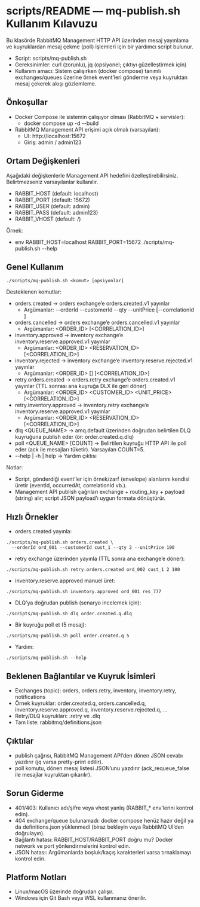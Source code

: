 # scripts/README — mq-publish.sh Kullanım Kılavuzu

Bu klasörde RabbitMQ Management HTTP API üzerinden mesaj yayınlama ve kuyruklardan mesaj çekme (poll) işlemleri için bir yardımcı script bulunur.

- Script: scripts/mq-publish.sh
- Gereksinimler: curl (zorunlu), jq (opsiyonel; çıktıyı güzelleştirmek için)
- Kullanım amacı: Sistem çalışırken (docker compose) tanımlı exchanges/queues üzerine örnek event’leri gönderme veya kuyruktan mesaj çekerek akışı gözlemleme.


## Önkoşullar
- Docker Compose ile sistemin çalışıyor olması (RabbitMQ + servisler):
  - docker compose up -d --build
- RabbitMQ Management API erişimi açık olmalı (varsayılan):
  - UI: http://localhost:15672
  - Giriş: admin / admin123


## Ortam Değişkenleri
Aşağıdaki değişkenlerle Management API hedefini özelleştirebilirsiniz. Belirtmezseniz varsayılanlar kullanılır.
- RABBIT_HOST (default: localhost)
- RABBIT_PORT (default: 15672)
- RABBIT_USER (default: admin)
- RABBIT_PASS (default: admin123)
- RABBIT_VHOST (default: /)

Örnek:
- env RABBIT_HOST=localhost RABBIT_PORT=15672 ./scripts/mq-publish.sh --help


## Genel Kullanım
```
./scripts/mq-publish.sh <komut> [opsiyonlar]
```

Desteklenen komutlar:
- orders.created → orders exchange’e orders.created.v1 yayınlar
  - Argümanlar: --orderId <id> --customerId <id> --qty <n> --unitPrice <n> [--correlationId <id>]
- orders.cancelled → orders exchange’e orders.cancelled.v1 yayınlar
  - Argümanlar: <ORDER_ID> [<CORRELATION_ID>]
- inventory.approved → inventory exchange’e inventory.reserve.approved.v1 yayınlar
  - Argümanlar: <ORDER_ID> <RESERVATION_ID> [<CORRELATION_ID>]
- inventory.rejected → inventory exchange’e inventory.reserve.rejected.v1 yayınlar
  - Argümanlar: <ORDER_ID> [<REASON>] [<CORRELATION_ID>]
- retry.orders.created → orders.retry exchange’e orders.created.v1 yayınlar (TTL sonrası ana kuyruğa DLX ile geri döner)
  - Argümanlar: <ORDER_ID> <CUSTOMER_ID> <QTY> <UNIT_PRICE> [<CORRELATION_ID>]
- retry.inventory.approved → inventory.retry exchange’e inventory.reserve.approved.v1 yayınlar
  - Argümanlar: <ORDER_ID> <RESERVATION_ID> [<CORRELATION_ID>]
- dlq <QUEUE_NAME> → amq.default üzerinden doğrudan belirtilen DLQ kuyruğuna publish eder (ör: order.created.q.dlq)
- poll <QUEUE_NAME> [COUNT] → Belirtilen kuyruğu HTTP API ile poll eder (ack ile mesajları tüketir). Varsayılan COUNT=5.
- --help | -h | help → Yardım çıktısı

Notlar:
- Script, gönderdiği event’ler için örnek/zarf (envelope) alanlarını kendisi üretir (eventId, occurredAt, correlationId vb.).
- Management API publish çağrıları exchange + routing_key + payload (string) alır; script JSON payload’ı uygun formata dönüştürür.


## Hızlı Örnekler
- orders.created yayınla:
```
./scripts/mq-publish.sh orders.created \
  --orderId ord_001 --customerId cust_1 --qty 2 --unitPrice 100
```

- retry exchange üzerinden yayınla (TTL sonra ana exchange’e döner):
```
./scripts/mq-publish.sh retry.orders.created ord_002 cust_1 2 100
```

- inventory.reserve.approved manuel üret:
```
./scripts/mq-publish.sh inventory.approved ord_001 res_777
```

- DLQ’ya doğrudan publish (senaryo incelemek için):
```
./scripts/mq-publish.sh dlq order.created.q.dlq
```

- Bir kuyruğu poll et (5 mesaj):
```
./scripts/mq-publish.sh poll order.created.q 5
```

- Yardım:
```
./scripts/mq-publish.sh --help
```


## Beklenen Bağlantılar ve Kuyruk İsimleri
- Exchanges (topic): orders, orders.retry, inventory, inventory.retry, notifications
- Örnek kuyruklar: order.created.q, orders.cancelled.q, inventory.reserve.approved.q, inventory.reserve.rejected.q, …
- Retry/DLQ kuyrukları: <queue>.retry ve <queue>.dlq
- Tam liste: rabbitmq/definitions.json


## Çıktılar
- publish çağrısı, RabbitMQ Management API’den dönen JSON cevabı yazdırır (jq varsa pretty-print edilir).
- poll komutu, dönen mesaj listesi JSON’unu yazdırır (ack_requeue_false ile mesajlar kuyruktan çıkarılır).


## Sorun Giderme
- 401/403: Kullanıcı adı/şifre veya vhost yanlış (RABBIT_* env’lerini kontrol edin).
- 404 exchange/queue bulunamadı: docker compose henüz hazır değil ya da definitions.json yüklenmedi (biraz bekleyin veya RabbitMQ UI’den doğrulayın).
- Bağlantı hatası: RABBIT_HOST/RABBIT_PORT doğru mu? Docker network ve port yönlendirmelerini kontrol edin.
- JSON hatası: Argümanlarda boşluk/kaçış karakterleri varsa tırnaklamayı kontrol edin.


## Platform Notları
- Linux/macOS üzerinde doğrudan çalışır.
- Windows için Git Bash veya WSL kullanmanız önerilir.
